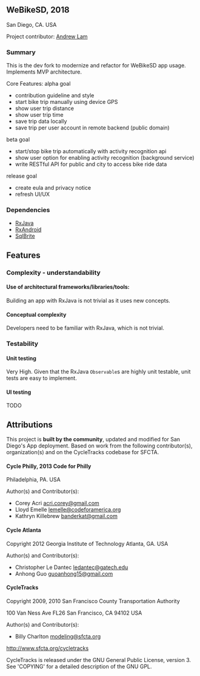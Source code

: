 ## WeBikeSD, 2018 ##
San Diego, CA. USA

Project contributor: [Andrew Lam](https://github.com/andrewclam1991)

### Summary

This is the dev fork to modernize and refactor for WeBikeSD app usage.
Implements MVP architecture. 

Core Features: 
alpha goal
- contribution guideline and style
- start bike trip manually using device GPS
- show user trip distance 
- show user trip time
- save trip data locally
- save trip per user account in remote backend (public domain)

beta goal
- start/stop bike trip automatically with activity recognition api
- show user option for enabling activity recognition (background service)
- write RESTful API for public and city to access bike ride data

release goal
- create eula and privacy notice
- refresh UI/UX


### Dependencies

* [RxJava](https://github.com/ReactiveX/RxJava)
* [RxAndroid](https://github.com/ReactiveX/RxAndroid)
* [SqlBrite](https://github.com/square/sqlbrite)

## Features

### Complexity - understandability

#### Use of architectural frameworks/libraries/tools:

Building an app with RxJava is not trivial as it uses new concepts.

#### Conceptual complexity

Developers need to be familiar with RxJava, which is not trivial.

### Testability

#### Unit testing

Very High. Given that the RxJava ``Observable``s are highly unit testable, unit tests are easy to 
implement.

#### UI testing

TODO

## Attributions
This project is **built by the community**, updated and modified for San Diego's App deployment. 
Based on work from the following contributor(s), organization(s) and on the CycleTracks codebase 
for SFCTA.

#### Cycle Philly, 2013 Code for Philly #### 
Philadelphia, PA. USA

Author(s) and Contributor(s): 
 * Corey Acri <acri.corey@gmail.com>
 * Lloyd Emelle <lemelle@codeforamerica.org>
 * Kathryn Killebrew <banderkat@gmail.com>

#### Cycle Atlanta ####
Copyright 2012 Georgia Institute of Technology
Atlanta, GA. USA

Author(s) and Contributor(s): 
* Christopher Le Dantec <ledantec@gatech.edu>
* Anhong Guo <guoanhong15@gmail.com>

#### CycleTracks ####
Copyright 2009, 2010 San Francisco County Transportation Authority

100 Van Ness Ave FL26
San Francisco, CA 94102 USA

Author(s) and Contributor(s): 
* Billy Charlton <modeling@sfcta.org>

http://www.sfcta.org/cycletracks

CycleTracks is released under the GNU General Public License, version 3.
See 'COPYING' for a detailed description of the GNU GPL.


